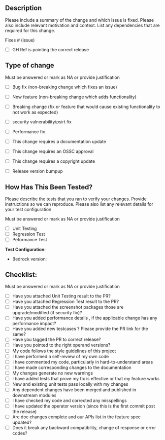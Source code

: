 ## Description

Please include a summary of the change and which issue is fixed. Please also include relevant motivation and context. List any dependencies that are required for this change.

Fixes # (issue)
- [ ] GH Ref is pointing the correct release

## Type of change

Must be answered or mark as NA or provide justification

- [ ] Bug fix (non-breaking change which fixes an issue)
- [ ] New feature (non-breaking change which adds functionality)
- [ ] Breaking change (fix or feature that would cause existing functionality to not work as expected)
- [ ] security vulnerability/psirt fix
- [ ] Performance fix
- [ ] This change requires a documentation update
- [ ] This change requires an OSSC approval
- [ ] This change requires a copyright update
- [ ] Release version bumpup


## How Has This Been Tested?

Please describe the tests that you ran to verify your changes. Provide instructions so we can reproduce. Please also list any relevant details for your test configuration

Must be answered or mark as NA or provide justification

- [ ] Unit Testing
- [ ] Regression Test
- [ ] Peformance Test

**Test Configuration**:
* Bedrock version:

## Checklist:
Must be answered or mark as NA or provide justification

- [ ] Have you attached Unit Testing result to the PR?
- [ ] Have you attached Regression Test result to the PR?
- [ ] Have you attached the screenshot packages those are upgrade/modified (if security fix)?
- [ ] Have you added performance details , if the applicable change has any performance impact?
- [ ] Have you added new testcases ? Please provide the PR link for the same?
- [ ] Have you tagged the PR to correct release?
- [ ] Have you pointed to the right operand versions?
- [ ] My code follows the style guidelines of this project
- [ ] I have performed a self-review of my own code
- [ ] I have commented my code, particularly in hard-to-understand areas
- [ ] I have made corresponding changes to the documentation
- [ ] My changes generate no new warnings
- [ ] I have added tests that prove my fix is effective or that my feature works
- [ ] New and existing unit tests pass locally with my changes
- [ ] Any dependent changes have been merged and published in downstream modules
- [ ] I have checked my code and corrected any misspellings
- [ ] I have updated the operator version (since this is the first commit post the release)
- [ ] Are doc changes complete and our APIs list in the feature spec updated?
- [ ] Does it break any backward compatibility, change of response or error codes?
